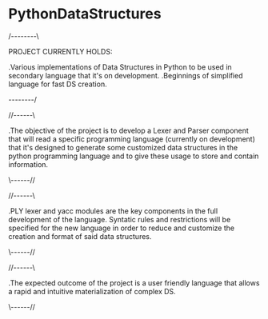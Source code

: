 # PythonDataStructures
/--------\


PROJECT CURRENTLY HOLDS:


.Various implementations of Data Structures in Python to be used in secondary language that it's on development.
.Beginnings of simplified language for fast DS creation.


\--------/


//------\\


.The objective of the project is to develop a Lexer and Parser component that will read a specific programming language (currently on development) that it's designed to generate some customized data structures in the python programming language and to give these usage to store and contain information.


\\------//


//------\\


.PLY lexer and yacc modules are the key components in the full development of the language. Syntatic rules and restrictions will be specified for the new language in order to reduce and customize the creation and format of said data structures.


\\------//


//------\\


.The expected outcome of the project is a user friendly language that allows a rapid and intuitive materialization of complex DS.


\\------//
